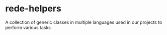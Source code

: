 rede-helpers
============

A collection of generic classes in multiple languages used in our projects to perform various tasks
